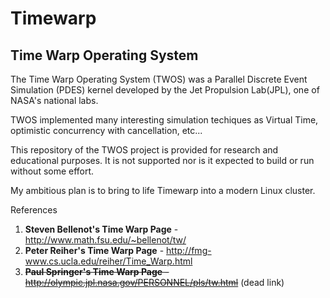  Timewarp
==========

Time Warp Operating System
--------------------------

The Time Warp Operating System (TWOS) was a Parallel Discrete Event Simulation (PDES) kernel developed by the Jet Propulsion Lab(JPL), one of NASA's national labs.

TWOS implemented many interesting simulation techiques as Virtual Time, optimistic concurrency with cancellation, etc...

This repository of the TWOS project is provided for research and educational purposes. It is not supported nor is it expected to build or run without some effort.

My ambitious plan is to bring to life Timewarp into a modern Linux cluster.

References
1. **Steven Bellenot's Time Warp Page** - http://www.math.fsu.edu/~bellenot/tw/
2. **Peter Reiher's Time Warp Page** - http://fmg-www.cs.ucla.edu/reiher/Time_Warp.html
3. ~~**Paul Springer's Time Warp Page** - http://olympic.jpl.nasa.gov/PERSONNEL/pls/tw.html~~ (dead link)
